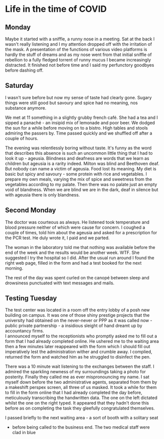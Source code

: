 # Life in the time of COVID

## Monday

Maybe it started with a sniffle, a runny nose in a meeting. Sat at the back
I wasn't really listening and I my attention dropped off with the irritation of
the mask. A presentation of the functions of various video platforms is hardly
the stuff of dreams and as my nose went from that initial sniffle of rebellion
to a fully fledged torrent of runny mucus I became increasingly distracted. It
finished not before time and I said my perfunctory goodbyes before dashing off.


## Saturday

I wasn't sure before but now my sense of taste had clearly gone. Sugary things
were still good but savoury and spice had no meaning, nos substance anymore. 

We met at 11 something in a slightly grubby french café. She had a tea and
I sipped a panaché - an insipid mix of lemonade and poor beer. We dodged the
sun for a while before moving on to a bistro. High tables and stools admiring
the passers by. Time passed quickly and we shuffled off after a couple of
hours.

The evening was relentlessly boring without taste. It's funny as the word that
describes this absence is such an uncommon little thing that I had to look it up - ageusia.
Blindness and deafness are words that we learn as children but ageusia is
a rarity indeed. Milton was blind and Beethoven deaf. But nobody can name
a victim of ageusia. Food lost its meaning. My diet is basic but spicy and
savoury - some protein with rice and vegetables. I prepare my own meals,
varying the mix of spice and sweetness from the vegetables according to my
palate. Then there was no palate just an empty void of blandness. When we are
blind we are in the dark, deaf in silence but with ageusia there is only
blandness.

## Second Monday

The doctor was courteous as always. He listened took temperature and blood
pressure neither of which were cause for concern. I coughed a couple of times,
told him about the ageusia and asked for a prescription for the PCR test. 
He duly wrote it, I paid and we parted.

The woman in the laboratory told me that nothing was available before the end
of the week and the results would be another week. WTF. She suggested I try the
hospital so I did. After the usual run around I found the right web page,
filled in the form and had a test booked for the next morning. 

The rest of the day was spent curled on the canopé between sleep and
drowsiness punctuated with text messages and mails.

## Testing Tuesday

The test center was located in a room off the entry lobby of a posh new
building on campus. It was one of those shiny prestige projects that the
university had obtained on the never-never or PPP as it was called now - public
private partnership - a insidious sleight of hand dreamt up by accountancy firms.  
I announced myself to the receptionists who promptly asked me to fill out
a form that I had already completed online. He ushered me to the waiting area
then a few minutes later reappeared with the form which I should fill out
imperatively lest the administration wither and crumble away. I complied,
returned the form and watched him as he struggled to disinfect the pen.

There was a 10 minute wait listening to the exchanges between the staff.
I admired the sparkling newness of my surroundings taking a photo for
posterity. Finally they called me as ever mispronouncing my name.  I sat myself
down before the two administrative agents, 
separated from them by a makeshift perspex screen, all three of us masked.
It took a while for them to fill in the form online that I had already
completed the day before, meticulously transcribing the handwritten data.
The one on the left dictated whilst the one on the right typed. It appeared
that they hadn't done this before as on completing the task they gleefully
congratulated themselves.

I passed briefly to the next waiting area - a sort of booth with a solitary
seat
- before being called to the business end. The two medical staff were clad in
    blue 
